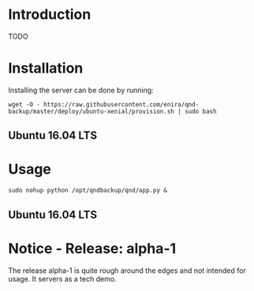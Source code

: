 # Introduction
TODO

# Installation
Installing the server can be done by running:
```
wget -O - https://raw.githubusercontent.com/enira/qnd-backup/master/deploy/ubuntu-xenial/provision.sh | sudo bash
```

## Ubuntu 16.04 LTS

# Usage
```
sudo nohup python /opt/qndbackup/qnd/app.py &
```
## Ubuntu 16.04 LTS


# Notice - Release: alpha-1
The release alpha-1 is quite rough around the edges and not intended for usage. It servers as a tech demo.

